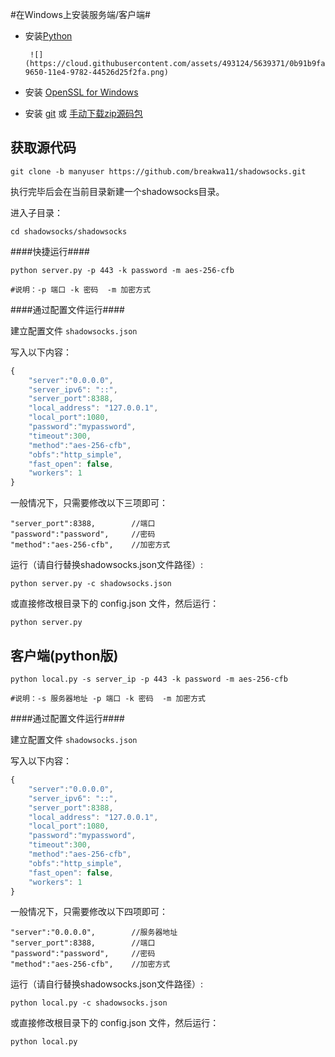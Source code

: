 #在Windows上安装服务端/客户端#

* 安装[Python]

       ![](https://cloud.githubusercontent.com/assets/493124/5639371/0b91b9fa-9650-11e4-9782-44526d25f2fa.png)

* 安装 [OpenSSL for Windows]
* 安装 [git] 或 [手动下载zip源码包]


获取源代码
-----
`git clone -b manyuser https://github.com/breakwa11/shadowsocks.git`

执行完毕后会在当前目录新建一个shadowsocks目录。

进入子目录：

    cd shadowsocks/shadowsocks

####快捷运行####
```
python server.py -p 443 -k password -m aes-256-cfb

#说明：-p 端口 -k 密码  -m 加密方式
```

####通过配置文件运行####

建立配置文件 `shadowsocks.json`

写入以下内容：
```javascript
{
    "server":"0.0.0.0",
    "server_ipv6": "::",
    "server_port":8388,
    "local_address": "127.0.0.1",
    "local_port":1080,
    "password":"mypassword",
    "timeout":300,
    "method":"aes-256-cfb",
    "obfs":"http_simple",
    "fast_open": false,
    "workers": 1
}
```
一般情况下，只需要修改以下三项即可：
```
"server_port":8388,        //端口
"password":"password",     //密码
"method":"aes-256-cfb",    //加密方式
```

运行（请自行替换shadowsocks.json文件路径）:

    python server.py -c shadowsocks.json

或直接修改根目录下的 config.json 文件，然后运行：

    python server.py


客户端(python版)
-----

```
python local.py -s server_ip -p 443 -k password -m aes-256-cfb

#说明：-s 服务器地址 -p 端口 -k 密码  -m 加密方式
```

####通过配置文件运行####

建立配置文件 `shadowsocks.json`

写入以下内容：
```javascript
{
    "server":"0.0.0.0",
    "server_ipv6": "::",
    "server_port":8388,
    "local_address": "127.0.0.1",
    "local_port":1080,
    "password":"mypassword",
    "timeout":300,
    "method":"aes-256-cfb",
    "obfs":"http_simple",
    "fast_open": false,
    "workers": 1
}
```


一般情况下，只需要修改以下四项即可：
```
"server":"0.0.0.0",        //服务器地址
"server_port":8388,        //端口
"password":"password",     //密码
"method":"aes-256-cfb",    //加密方式
```

运行（请自行替换shadowsocks.json文件路径）:

    python local.py -c shadowsocks.json

或直接修改根目录下的 config.json 文件，然后运行：

    python local.py










[手动下载zip源码包]:            https://github.com/breakwa11/shadowsocks
[git]:                        http://git-scm.com/download/
[python]:                     https://www.python.org/downloads/windows/
[OpenSSL for Windows]:        https://slproweb.com/products/Win32OpenSSL.html